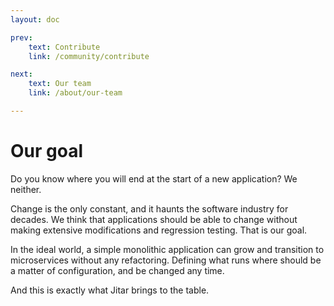```yaml
---
layout: doc

prev:
    text: Contribute
    link: /community/contribute

next:
    text: Our team
    link: /about/our-team

---
```


# Our goal

Do you know where you will end at the start of a new application? We neither.

Change is the only constant, and it haunts the software industry for decades. We think that applications should be able to change without making extensive modifications and regression testing. That is our goal.

In the ideal world, a simple monolithic application can grow and transition to microservices without any refactoring. Defining what runs where should be a matter of configuration, and be changed any time.

And this is exactly what Jitar brings to the table.
